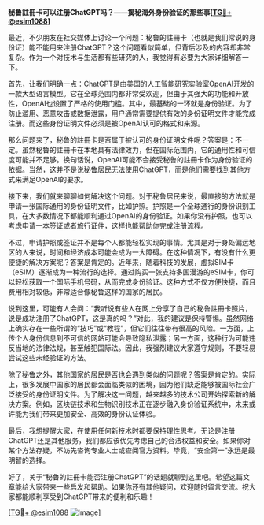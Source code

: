 **秘鲁註冊卡可以注册ChatGPT吗？——揭秘海外身份验证的那些事[[TG💪+ @esim1088](https://t.me/s/esim1088)]**

最近，不少朋友在社交媒体上讨论一个问题：秘鲁的註冊卡（也就是我们常说的身份证）能不能用来注册ChatGPT？这个问题看似简单，但背后涉及的内容却非常复杂。作为一个对技术与生活都有些研究的人，我觉得有必要为大家详细解答一下。

首先，让我们明确一点：ChatGPT是由美国的人工智能研究实验室OpenAI开发的一款大型语言模型。它在全球范围内都非常受欢迎，但由于其强大的功能和开放性，OpenAI也设置了严格的使用门槛。其中，最基础的一环就是身份验证。为了防止滥用、恶意攻击或数据泄露，用户通常需要提供有效的身份证明文件才能完成注册。而这些身份证明文件必须是被OpenAI认可的格式和来源。

那么问题来了，秘鲁的註冊卡是否属于被认可的身份证明文件呢？答案是：不一定。虽然秘鲁的註冊卡在本地具有法律效力，但在国际范围内，它的通用性和可信度可能并不足够。换句话说，OpenAI可能不会接受秘鲁的註冊卡作为身份验证的依据。当然，这并不是说秘鲁居民无法使用ChatGPT，而是他们需要找到其他方式来满足OpenAI的要求。

接下来，我们就来聊聊如何解决这个问题。对于秘鲁居民来说，最直接的方法就是申请一张国际通用的身份证明文件，比如护照。护照是一个全球通行的身份识别工具，在大多数情况下都能顺利通过OpenAI的身份验证。如果你没有护照，也可以考虑申请一本签证或者旅行证件，这样也能帮助你完成注册流程。

不过，申请护照或签证并不是每个人都能轻松实现的事情。尤其是对于身处偏远地区的人来说，时间和经济成本可能会成为一大障碍。在这种情况下，有没有什么更便捷的解决方案呢？答案是肯定的。近年来，随着科技的发展，虚拟SIM卡（eSIM）逐渐成为一种流行的选择。通过购买一张支持多国漫游的eSIM卡，你可以轻松获取一个国际手机号码，从而完成身份验证。这种方式不仅方便快捷，而且费用相对较低，非常适合像秘鲁这样的国家的居民。

说到这里，可能有人会问：“我听说有些人在网上分享了自己的秘鲁註冊卡照片，说是成功注册了ChatGPT，这是真的吗？”对此，我的建议是保持警惕。虽然网络上确实存在一些所谓的“技巧”或“教程”，但它们往往带有很高的风险。一方面，上传个人身份信息到不可信的网站可能会导致隐私泄露；另一方面，这种行为可能违反当地的法律法规，甚至触犯国际法。因此，我强烈建议大家遵守规则，不要轻易尝试这些未经验证的方法。

除了秘鲁之外，其他国家的居民是否也会遇到类似的问题呢？答案是肯定的。实际上，很多发展中国家的居民都会面临类似的困境，因为他们缺乏能够被国际社会广泛接受的身份证明文件。为了解决这一问题，越来越多的技术公司开始探索新的解决方案。例如，区块链技术和生物识别技术正在逐步融入身份验证系统中，未来或许能为我们带来更加安全、高效的身份认证体验。

最后，我想提醒大家，在使用任何新技术时都要保持理性思考。无论是注册ChatGPT还是其他服务，我们都应该优先考虑自己的合法权益和安全。如果你对某个方法存疑，不妨先咨询专业人士或查阅官方资料。毕竟，“安全第一”永远是最明智的选择。

好了，关于“秘鲁的註冊卡能否注册ChatGPT”的话题就聊到这里吧。希望这篇文章能给大家带来一些启发和帮助。如果你还有其他疑问，欢迎随时留言交流。祝大家都能顺利享受到ChatGPT带来的便利和乐趣！

[[TG💪+ @esim1088](https://t.me/s/esim1088) ![Image](https://i.postimg.cc/4NQfJmqS/Snipaste-2025-05-13-00-14-12.png)]